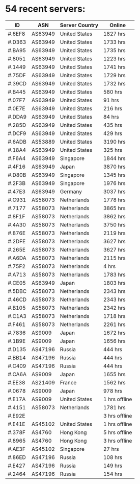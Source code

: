# 54 recent servers:

| ID | ASN | Server Country | Online |
| ------ | ------ | ------ | ------ |
| #.6EF8 | AS63949 | United States | 1827 hrs |
| #.D363 | AS63949 | United States | 1733 hrs |
| #.BA95 | AS63949 | United States | 1735 hrs |
| #.8051 | AS63949 | United States | 1223 hrs |
| #.1449 | AS63949 | United States | 1741 hrs |
| #.75DF | AS63949 | United States | 1729 hrs |
| #.39CD | AS63949 | United States | 1732 hrs |
| #.B445 | AS63949 | United States | 580 hrs |
| #.07F7 | AS63949 | United States | 91 hrs |
| #.0E7E | AS63949 | United States | 216 hrs |
| #.DDA9 | AS63949 | United States | 84 hrs |
| #.285D | AS63949 | United States | 435 hrs |
| #.DCF9 | AS63949 | United States | 429 hrs |
| #.6ADB | AS53889 | United States | 3190 hrs |
| #.18A4 | AS63949 | United States | 325 hrs |
| #.F6A4 | AS63949 | Singapore | 1844 hrs |
| #.4F16 | AS63949 | Japan | 3870 hrs |
| #.D80B | AS63949 | Singapore | 1345 hrs |
| #.2F3B | AS63949 | Singapore | 1976 hrs |
| #.47E3 | AS63949 | Germany | 3037 hrs |
| #.C931 | AS58073 | Netherlands | 1778 hrs |
| #.7177 | AS58073 | Netherlands | 3865 hrs |
| #.8F1F | AS58073 | Netherlands | 3862 hrs |
| #.4A30 | AS58073 | Netherlands | 3750 hrs |
| #.876E | AS58073 | Netherlands | 2119 hrs |
| #.2DFE | AS58073 | Netherlands | 3627 hrs |
| #.265E | AS58073 | Netherlands | 3627 hrs |
| #.A6DA | AS58073 | Netherlands | 2115 hrs |
| #.75F2 | AS58073 | Netherlands | 4 hrs |
| #.A713 | AS58073 | Netherlands | 1783 hrs |
| #.CE05 | AS63949 | Japan | 1803 hrs |
| #.5DBC | AS58073 | Netherlands | 2343 hrs |
| #.46CD | AS58073 | Netherlands | 2343 hrs |
| #.B105 | AS58073 | Netherlands | 2342 hrs |
| #.C1A3 | AS58073 | Netherlands | 1718 hrs |
| #.F461 | AS58073 | Netherlands | 2261 hrs |
| #.7836 | AS9009 | Japan | 1672 hrs |
| #.1B9E | AS9009 | Japan | 1656 hrs |
| #.D135 | AS47196 | Russia | 444 hrs |
| #.BB14 | AS47196 | Russia | 444 hrs |
| #.C409 | AS47196 | Russia | 444 hrs |
| #.CA6A | AS9009 | Japan | 1655 hrs |
| #.EE38 | AS21409 | France | 1562 hrs |
| #.0678 | AS9009 | Japan | 978 hrs |
| #.E17A | AS9009 | United States | 1 hrs offline |
| #.4151 | AS58073 | Netherlands | 1781 hrs |
| #.E92E |  |  | 3 hrs offline |
| #.E41E | AS45102 | United States | 1 hrs offline |
| #.378F | AS4760 | Hong Kong | 5 hrs offline |
| #.8965 | AS4760 | Hong Kong | 3 hrs offline |
| #.AE3F | AS45102 | Singapore | 27 hrs |
| #.86ED | AS47196 | Russia | 108 hrs |
| #.E427 | AS47196 | Russia | 149 hrs |
| #.2464 | AS47196 | Russia | 154 hrs |


